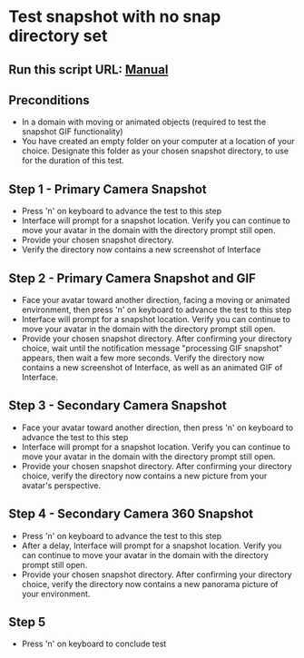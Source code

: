 # Test snapshot with no snap directory set
## Run this script URL: [Manual](./testStory.js?raw=true)

## Preconditions
- In a domain with moving or animated objects (required to test the snapshot GIF functionality)
- You have created an empty folder on your computer at a location of your choice. Designate this folder as your chosen snapshot directory, to use for the duration of this test.

## Step 1 - Primary Camera Snapshot
- Press 'n' on keyboard to advance the test to this step
- Interface will prompt for a snapshot location. Verify you can continue to move your avatar in the domain with the directory prompt still open.
- Provide your chosen snapshot directory.
- Verify the directory now contains a new screenshot of Interface

## Step 2 - Primary Camera Snapshot and GIF
- Face your avatar toward another direction, facing a moving or animated environment, then press 'n' on keyboard to advance the test to this step
- Interface will prompt for a snapshot location. Verify you can continue to move your avatar in the domain with the directory prompt still open.
- Provide your chosen snapshot directory. After confirming your directory choice, wait until the notification message "processing GIF snapshot" appears, then wait a few more seconds. Verify the directory now contains a new screenshot of Interface, as well as an animated GIF of Interface.

## Step 3 - Secondary Camera Snapshot
- Face your avatar toward another direction, then press 'n' on keyboard to advance the test to this step
- Interface will prompt for a snapshot location. Verify you can continue to move your avatar in the domain with the directory prompt still open.
- Provide your chosen snapshot directory. After confirming your directory choice, verify the directory now contains a new picture from your avatar's perspective.

## Step 4 - Secondary Camera 360 Snapshot
- Press 'n' on keyboard to advance the test to this step
- After a delay, Interface will prompt for a snapshot location. Verify you can continue to move your avatar in the domain with the directory prompt still open.
- Provide your chosen snapshot directory. After confirming your directory choice, verify the directory now contains a new panorama picture of your environment.

## Step 5
- Press 'n' on keyboard to conclude test